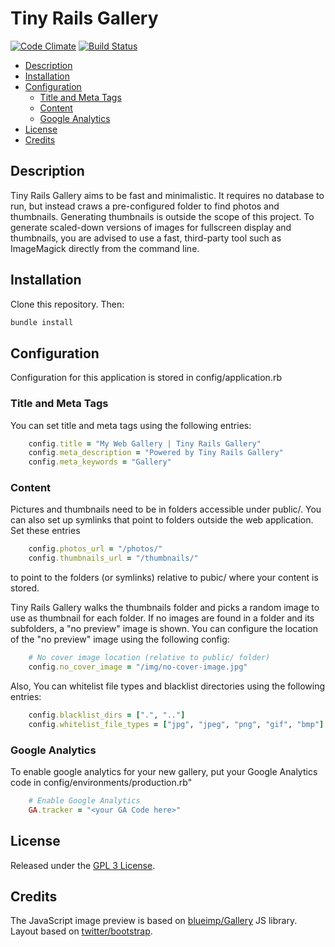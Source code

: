 # Tiny Rails Gallery

[![Code Climate](https://codeclimate.com/github/voran/tiny-rails-gallery.png)](https://codeclimate.com/github/voran/tiny-rails-gallery)
[![Build Status](https://travis-ci.org/voran/tiny-rails-gallery.png?branch=master)](https://travis-ci.org/voran/tiny-rails-gallery)

- [Description](#description)
- [Installation](#installation)
- [Configuration](#configuration)
    - [Title and Meta Tags](#title-and-meta-tags)
    - [Content](#content)
    - [Google Analytics](#google-analytics)
- [License](#license)
- [Credits](#credits)



## Description
Tiny Rails Gallery aims to be fast and minimalistic. It requires no database to run, but instead craws a pre-configured folder to find photos and thumbnails.
Generating thumbnails is outside the scope of this project. To generate scaled-down versions of images for fullscreen display and thumbnails, you are advised to use a fast, third-party tool such as ImageMagick directly from the command line.

## Installation
Clone this repository. Then:
```sh
bundle install
```

## Configuration
Configuration for this application is stored in config/application.rb

### Title and Meta Tags
You can set title and meta tags using the following entries:
```rb
    config.title = "My Web Gallery | Tiny Rails Gallery"
    config.meta_description = "Powered by Tiny Rails Gallery"
    config.meta_keywords = "Gallery"
```

### Content
Pictures and thumbnails need to be in folders accessible under public/. You can also set up symlinks that point to folders outside the web application. Set these entries
```rb
    config.photos_url = "/photos/"
    config.thumbnails_url = "/thumbnails/"
```
 to point to the folders (or symlinks) relative to pubic/ where your content is stored.
 
Tiny Rails Gallery walks the thumbnails folder and picks a random image to use as thumbnail for each folder. If no images are found in a folder and its subfolders, a "no preview" image is shown. You can configure the location of the "no preview" image using the following config:
 
```rb
    # No cover image location (relative to public/ folder)
    config.no_cover_image = "/img/no-cover-image.jpg"
```


Also, You can whitelist file types and blacklist directories using the following entries:
```rb
    config.blacklist_dirs = [".", ".."]
    config.whitelist_file_types = ["jpg", "jpeg", "png", "gif", "bmp"]
```

### Google Analytics
To enable google analytics for your new gallery, put your Google Analytics code in config/environments/production.rb"
```rb
    # Enable Google Analytics
    GA.tracker = "<your GA Code here>"
```

## License
Released under the [GPL 3 License](http://www.gnu.org/licenses/gpl.txt).

## Credits
The JavaScript image preview is based on  [blueimp/Gallery](https://github.com/blueimp/Gallery/) JS library.
Layout based on  [twitter/bootstrap](https://github.com/twitter/bootstrap).
    
